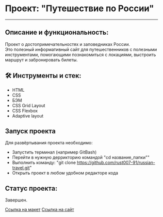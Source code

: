 # Проект: "Путешествие по России"

---
## Описание и функциональность:  

Проект о достопримечательностях и заповедниках России.  
Это полезный информативный сайт для путешественников с полезными инструментами,
помогающими познакомиться с локациями, выстроить маршрут и забронировать билеты.

## 🛠️ Инструменты и стек:
* HTML
* CSS
* БЭМ
* CSS Grid Layout
* CSS Flexbox
* Adaptive layout

## Запуск проекта

Для развёртывания проекта необходимо:
* Запустить терминал (например GitBash)
* Перейти в нужную деррикторию командой "cd название_папки""
* Выполнить команду: "git clone https://github.com/rust007-91/russian-travel.git"
* Открыть проект в любом удобном редакторе кода

## Cтатус проекта:

Завершен.

[Ссылка на макет](https://www.figma.com/file/5S2WSbEFL6awjVWJ0NWL8Q/Sprint-3_-Russia-_-desktop-%2B-mobile?node-id=28503-0)
[Ссылка на сайт](https://rust007-91.github.io/russian-travel/index.html)
